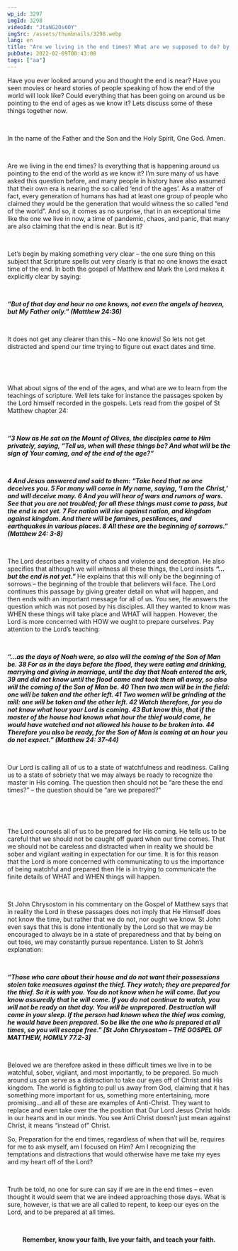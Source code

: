 ```yaml
---
wp_id: 3297
imgId: 3298
videoId: "JtaNG2Os6OY"
imgSrc: /assets/thumbnails/3298.webp
lang: en
title: "Are we living in the end times? What are we supposed to do? by Fr. Anthony Mourad"
pubDate: 2022-02-09T00:43:08
tags: ["aa"]
---
```


<p><span data-contrast="auto">Have you ever looked around you and thought the end is near? Have you seen movies or heard stories of people speaking of how the end of the world will look like? Could everything that has been going on around us be pointing to the end of ages as we know it? Lets discuss some of these things together now. </span><span data-ccp-props="{&quot;201341983&quot;:0,&quot;335559739&quot;:200,&quot;335559740&quot;:276}"> </span></p>
<p><span data-ccp-props="{&quot;201341983&quot;:0,&quot;335559739&quot;:200,&quot;335559740&quot;:276}"> </span></p>
<p><span data-contrast="auto">In the name of the Father and the Son and the Holy Spirit, One God. Amen.</span><span data-ccp-props="{&quot;201341983&quot;:0,&quot;335559739&quot;:200,&quot;335559740&quot;:276}"> </span></p>
<p><span data-ccp-props="{&quot;201341983&quot;:0,&quot;335559739&quot;:200,&quot;335559740&quot;:276}"> </span></p>
<p><span data-contrast="auto">Are we living in the end times? Is everything that is happening around us pointing to the end of the world as we know it? I’m sure many of us have asked this question before, and many people in history have also assumed that their own era is nearing the so called ‘end of the ages’. As a matter of fact, every generation of humans has had at least one group of people who claimed they would be the generation that would witness the so called “end of the world”. And so, it comes as no surprise, that in an exceptional time like the one we live in now, a time of pandemic, chaos, and panic, that many are also claiming that the end is near. But is it?</span><span data-ccp-props="{&quot;201341983&quot;:0,&quot;335559739&quot;:200,&quot;335559740&quot;:276}"> </span></p>
<p><span data-ccp-props="{&quot;201341983&quot;:0,&quot;335559739&quot;:200,&quot;335559740&quot;:276}"> </span></p>
<p><span data-contrast="auto">Let’s begin by making something very clear – the one sure thing on this subject that Scripture spells out very clearly is that no one knows the exact time of the end. In both the gospel of Matthew and Mark the Lord makes it explicitly clear by saying: </span><span data-ccp-props="{&quot;201341983&quot;:0,&quot;335559739&quot;:200,&quot;335559740&quot;:276}"> </span></p>
<p><span data-ccp-props="{&quot;201341983&quot;:0,&quot;335559739&quot;:200,&quot;335559740&quot;:276}"> </span></p>
<p><b><i><span data-contrast="auto">“But of that day and hour no one knows, not even the angels of heaven, but My Father only.” (Matthew 24:36) </span></i></b><span data-ccp-props="{&quot;201341983&quot;:0,&quot;335559739&quot;:200,&quot;335559740&quot;:276}"> </span></p>
<p><span data-ccp-props="{&quot;201341983&quot;:0,&quot;335559739&quot;:200,&quot;335559740&quot;:276}"> </span></p>
<p><span data-contrast="auto">It does not get any clearer than this – No one knows! So lets not get distracted and spend our time trying to figure out exact dates and time. </span><span data-ccp-props="{&quot;201341983&quot;:0,&quot;335559739&quot;:200,&quot;335559740&quot;:276}"> </span></p>
<p><span data-ccp-props="{&quot;201341983&quot;:0,&quot;335559739&quot;:200,&quot;335559740&quot;:276}"> </span></p>
<p><span data-ccp-props="{&quot;201341983&quot;:0,&quot;335559739&quot;:200,&quot;335559740&quot;:276}"> </span></p>
<p><span data-contrast="auto">What about signs of the end of the ages, and what are we to learn from the teachings of scripture. Well lets take for instance the passages spoken by the Lord himself recorded in the gospels. Lets read from the gospel of St Matthew chapter 24: </span><span data-ccp-props="{&quot;201341983&quot;:0,&quot;335559739&quot;:200,&quot;335559740&quot;:276}"> </span></p>
<p><span data-ccp-props="{&quot;201341983&quot;:0,&quot;335559739&quot;:200,&quot;335559740&quot;:276}"> </span></p>
<p><b><i><span data-contrast="auto">“3 Now as He sat on the Mount of Olives, the disciples came to Him privately, saying, “Tell us, when will these things be? And what will be the sign of Your coming, and of the end of the age?”</span></i></b><span data-ccp-props="{&quot;201341983&quot;:0,&quot;335559739&quot;:200,&quot;335559740&quot;:276}"> </span></p>
<p><span data-ccp-props="{&quot;201341983&quot;:0,&quot;335559739&quot;:200,&quot;335559740&quot;:276}"> </span></p>
<p><b><i><span data-contrast="auto">4 And Jesus answered and said to them: “Take heed that no one deceives you. 5 For many will come in My name, saying, ‘I am the Christ,’ and will deceive many. 6 And you will hear of wars and rumors of wars. See that you are not troubled; for all these things must come to pass, but the end is not yet. 7 For nation will rise against nation, and kingdom against kingdom. And there will be famines, pestilences, and earthquakes in various places. 8 All these are the beginning of sorrows.” (Matthew 24: 3-8) </span></i></b><span data-ccp-props="{&quot;201341983&quot;:0,&quot;335559739&quot;:200,&quot;335559740&quot;:276}"> </span></p>
<p><span data-ccp-props="{&quot;201341983&quot;:0,&quot;335559739&quot;:200,&quot;335559740&quot;:276}"> </span></p>
<p><span data-contrast="auto">The Lord describes a reality of chaos and violence and deception. He also specifies that although we will witness all these things, the Lord insists </span><b><i><span data-contrast="auto">“…but the end is not yet.” </span></i></b><span data-contrast="auto">He explains that this will only be the beginning of sorrows – the beginning of the trouble that believers will face. The Lord continues this passage by giving greater detail on what will happen, and then ends with an important message for all of us. You see, He answers the question which was not posed by his disciples. All they wanted to know was WHEN these things will take place and WHAT will happen. However, the Lord is more concerned with HOW we ought to prepare ourselves. Pay attention to the Lord’s teaching: </span><span data-ccp-props="{&quot;201341983&quot;:0,&quot;335559739&quot;:200,&quot;335559740&quot;:276}"> </span></p>
<p><span data-ccp-props="{&quot;201341983&quot;:0,&quot;335559739&quot;:200,&quot;335559740&quot;:276}"> </span></p>
<p><b><i><span data-contrast="auto">“…as the days of Noah were, so also will the coming of the Son of Man be. 38 For as in the days before the flood, they were eating and drinking, marrying and giving in marriage, until the day that Noah entered the ark, 39 and did not know until the flood came and took them all away, so also will the coming of the Son of Man be. 40 Then two men will be in the field: one will be taken and the other left. 41 Two women will be grinding at the mill: one will be taken and the other left. 42 Watch therefore, for you do not know what hour your Lord is coming. 43 But know this, that if the master of the house had known what hour the thief would come, he would have watched and not allowed his house to be broken into. 44 Therefore you also be ready, for the Son of Man is coming at an hour you do not expect.” (Matthew 24: 37-44)</span></i></b><span data-ccp-props="{&quot;201341983&quot;:0,&quot;335559739&quot;:200,&quot;335559740&quot;:276}"> </span></p>
<p><span data-ccp-props="{&quot;201341983&quot;:0,&quot;335559739&quot;:200,&quot;335559740&quot;:276}"> </span></p>
<p><span data-contrast="auto">Our Lord is calling all of us to a state of watchfulness and readiness. Calling us to a state of sobriety that we may always be ready to recognize the master in His coming. The question then should not be “are these the end times?” – the question should be “are we prepared?”</span><span data-ccp-props="{&quot;201341983&quot;:0,&quot;335559739&quot;:200,&quot;335559740&quot;:276}"> </span></p>
<p><span data-ccp-props="{&quot;201341983&quot;:0,&quot;335559739&quot;:200,&quot;335559740&quot;:276}"> </span></p>
<p><span data-ccp-props="{&quot;201341983&quot;:0,&quot;335559739&quot;:200,&quot;335559740&quot;:276}"> </span></p>
<p><span data-contrast="auto">The Lord counsels all of us to be prepared for His coming. He tells us to be careful that we should not be caught off guard when our time comes. That we should not be careless and distracted when in reality we should be sober and vigilant waiting in expectation for our time. It is for this reason that the Lord is more concerned with communicating to us the importance of being watchful and prepared then He is in trying to communicate the finite details of WHAT and WHEN things will happen. </span><span data-ccp-props="{&quot;201341983&quot;:0,&quot;335559739&quot;:200,&quot;335559740&quot;:276}"> </span></p>
<p><span data-ccp-props="{&quot;201341983&quot;:0,&quot;335559739&quot;:200,&quot;335559740&quot;:276}"> </span></p>
<p><span data-contrast="auto">St John Chrysostom in his commentary on the Gospel of Matthew says that in reality the Lord in these passages does not imply that He Himself does not know the time, but rather that we do not, nor ought we know. St John even says that this is done intentionally by the Lord so that we may be encouraged to always be in a state of preparedness and that by being on out toes, we may constantly pursue repentance. Listen to St John’s explanation: </span><span data-ccp-props="{&quot;201341983&quot;:0,&quot;335559739&quot;:200,&quot;335559740&quot;:276}"> </span></p>
<p><span data-ccp-props="{&quot;201341983&quot;:0,&quot;335559739&quot;:200,&quot;335559740&quot;:276}"> </span></p>
<p><b><i><span data-contrast="auto">“Those who care about their house and do not want their possessions stolen take measures against the thief. They watch; they are prepared for the thief. So it is with you. You do not know when he will come. But you know assuredly that he will come. If you do not continue to watch, you will not be ready on that day. You will be unprepared. Destruction will come in your sleep. If the person had known when the thief was coming, he would have been prepared. So be like the one who is prepared at all times, so you will escape free.” [St John Chrysostom &#8211; THE GOSPEL OF MATTHEW, HOMILY 77.2-3] </span></i></b><span data-ccp-props="{&quot;201341983&quot;:0,&quot;335559739&quot;:200,&quot;335559740&quot;:276}"> </span></p>
<p><span data-ccp-props="{&quot;201341983&quot;:0,&quot;335559739&quot;:200,&quot;335559740&quot;:276}"> </span></p>
<p><span data-contrast="auto">Beloved we are therefore asked in these difficult times we live in to be watchful, sober, vigilant, and most importantly, to be prepared. So much around us can serve as a distraction to take our eyes off of Christ and His kingdom. The world is fighting to pull us away from God, claiming that it has something more important for us, something more entertaining, more promising…and all of these are examples of Anti-Christ. They want to replace and even take over the the position that Our Lord Jesus Christ holds in our hearts and in our minds. You see Anti Christ doesn’t just mean against Christ, it means “instead of” Christ. </span><span data-ccp-props="{&quot;201341983&quot;:0,&quot;335559739&quot;:200,&quot;335559740&quot;:276}"> </span></p>
<p><span data-contrast="auto">So, Preparation for the end times, regardless of when that will be, requires for me to ask myself, am I focused on Him? Am I recognizing the temptations and distractions that would otherwise have me take my eyes and my heart off of the Lord? </span><span data-ccp-props="{&quot;201341983&quot;:0,&quot;335559739&quot;:200,&quot;335559740&quot;:276}"> </span></p>
<p><span data-ccp-props="{&quot;201341983&quot;:0,&quot;335559739&quot;:200,&quot;335559740&quot;:276}"> </span></p>
<p><span data-contrast="auto">Truth be told, no one for sure can say if we are in the end times – even thought it would seem that we are indeed approaching those days. What is sure, however, is that we are all called to repent, to keep our eyes on the Lord, and to be prepared at all times. </span><span data-ccp-props="{&quot;201341983&quot;:0,&quot;335559739&quot;:200,&quot;335559740&quot;:276}"> </span></p>
<p>&nbsp;</p>
<p style="text-align: center;"><strong>Remember, know your faith, live your faith, and teach your faith.</strong></p>
